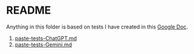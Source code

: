 # README

Anything in this folder is based on tests I have created in this [Google Doc](https://docs.google.com/document/d/194diJ4VXx5yjVwjR7hAJwyQ0_BqCC9O4z0yGJJ7HVFA/edit?usp=sharing).

1. [paste-tests-ChatGPT.md](ChatGPT/paste-tests-ChatGPT.md)
1. [paste-tests-Gemini.md](Gemini/paste-tests-Gemini.md)